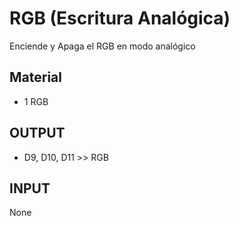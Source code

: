 # RGB (Escritura Analógica)

Enciende y Apaga el RGB en modo analógico


## Material
* 1 RGB

## OUTPUT
* D9, D10, D11 >> RGB

## INPUT
None
